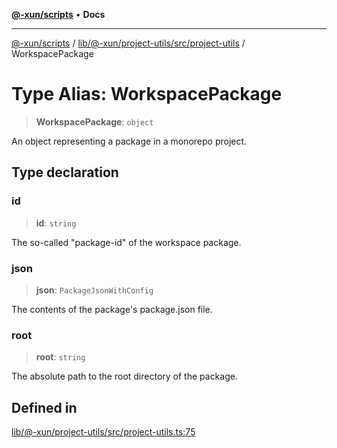 [**@-xun/scripts**](../../../../../../README.md) • **Docs**

***

[@-xun/scripts](../../../../../../README.md) / [lib/@-xun/project-utils/src/project-utils](../README.md) / WorkspacePackage

# Type Alias: WorkspacePackage

> **WorkspacePackage**: `object`

An object representing a package in a monorepo project.

## Type declaration

### id

> **id**: `string`

The so-called "package-id" of the workspace package.

### json

> **json**: `PackageJsonWithConfig`

The contents of the package's package.json file.

### root

> **root**: `string`

The absolute path to the root directory of the package.

## Defined in

[lib/@-xun/project-utils/src/project-utils.ts:75](https://github.com/Xunnamius/xscripts/blob/154567d6fca3f6cf244137e710b029af872e1d9e/lib/@-xun/project-utils/src/project-utils.ts#L75)
